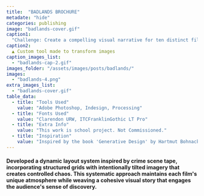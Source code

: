 ```yaml
---
title:  "BADLANDS BROCHURE"
metadate: "hide"
categories: publishing
image: "badlands-cover.gif" 
caption1: 
  "Challenge: Create a compelling visual narrative for ten distinct films while maintaining their individual mystique, addressing the sophisticated expectations of film enthusiasts and arts patrons who appreciate both order and creative disruption."
caption2: 
  ▲ Custom tool made to transform images
caption_images_list: 
  - "badlands-cap-2.gif"
images_folder: "/assets/images/posts/badlands/"
images:
  - "badlands-4.png" 
extra_images_list:
  - "badlands-cover.gif"
table_data:
  - title: "Tools Used"
    value: "Adobe Photoshop, Indesign, Processing"
  - title: "Fonts Used"
    value: "Clarendon URW, ITCFranklinGothic LT Pro"
  - title: "Extra Info"
    value: "This work is school project. Not Commissioned." 
  - title: "Inspiration"
    value: "Inspired by the book 'Generative Design' by Hartmut Bohnacker"  
---
```


#### Developed a dynamic layout system inspired by crime scene tape, incorporating structured grids with intentionally tilted imagery that creates controlled chaos. This systematic approach maintains each film's unique atmosphere while weaving a cohesive visual story that engages the audience's sense of discovery.
<!--
<br>
![Image 1]({{ page.images[1].path | absolute_url }})
↳ Details were added visualizing the texture of slightly burnt cookies. The lyrics are simple yet employ the rhythm of toaster holes and single alphabets that represent the cookie cutter.

<br>
![Image 2]({{ page.images[2].path | absolute_url }})
↳ The neon sign you see at Krispy Kreme, indicating a fresh donut just out, aligns with the concept of the music being freshly 'baked' and ready to be launched.

<br>
![Image 3]({{ page.images[3].path | absolute_url }})
↳ The concept of tickets resembling cookie boxes gives you the feeling of holding something good in your hand, ready to be experienced. It's akin to the moment when your tickets are collected and the performance is about to start.
-->